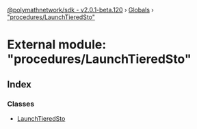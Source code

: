 [@polymathnetwork/sdk - v2.0.1-beta.120](../README.md) › [Globals](../globals.md) › ["procedures/LaunchTieredSto"](_procedures_launchtieredsto_.md)

# External module: "procedures/LaunchTieredSto"

## Index

### Classes

- [LaunchTieredSto](../classes/_procedures_launchtieredsto_.launchtieredsto.md)

